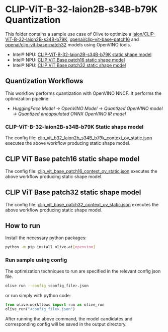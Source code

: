 # CLIP-ViT-B-32-laion2B-s34B-b79K Quantization

This folder contains a sample use case of Olive to optimize a [laion/CLIP-ViT-B-32-laion2B-s34B-b79K](https://huggingface.co/laion/CLIP-ViT-B-32-laion2B-s34B-b79K), [openai/clip-vit-base-patch16](https://huggingface.co/openai/clip-vit-base-patch16) and [openai/clip-vit-base-patch32](https://huggingface.co/openai/clip-vit-base-patch32) models using OpenVINO tools.

- Intel® NPU: [CLIP-ViT-B-32-laion2B-s34B-b79K static shape model](#clip-vit-b-32-laion2b-s34b-b79k-static-shape-model)
- Intel® NPU: [CLIP ViT Base patch16 static shape model](#clip-vit-base-patch16-static-shape-model)
- Intel® NPU: [CLIP ViT Base patch32 static shape model](#clip-vit-base-patch32-static-shape-model)

## Quantization Workflows

This workflow performs quantization with OpenVINO NNCF. It performs the optimization pipeline:

- *HuggingFace Model -> OpenVINO Model -> Quantized OpenVINO model -> Quantized encapsulated ONNX OpenVINO IR model*

### CLIP-ViT-B-32-laion2B-s34B-b79K Static shape model

The config file: [clip_vit_b32_laion2b_s34B_b79k_context_ov_static.json](clip_vit_b32_laion2b_s34B_b79k_context_ov_static.json) executes the above workflow producing static shape model.

## CLIP ViT Base patch16 static shape model

The config file: [clip_vit_base_patch16_context_ov_static.json](clip_vit_base_patch16_context_ov_static.json) executes the above workflow producing static shape model.

## CLIP ViT Base patch32 static shape model

The config file: [clip_vit_base_patch32_context_ov_static.json](clip_vit_base_patch32_context_ov_static.json) executes the above workflow producing static shape model.

## How to run

Install the necessary python packages:

```bash
python -m pip install olive-ai[openvino]
```

### Run sample using config

The optimization techniques to run are specified in the relevant config json file.

```bash
olive run --config <config_file>.json
```

or run simply with python code:

```python
from olive.workflows import run as olive_run
olive_run("<config_file>.json")
```

After running the above command, the model candidates and corresponding config will be saved in the output directory.
